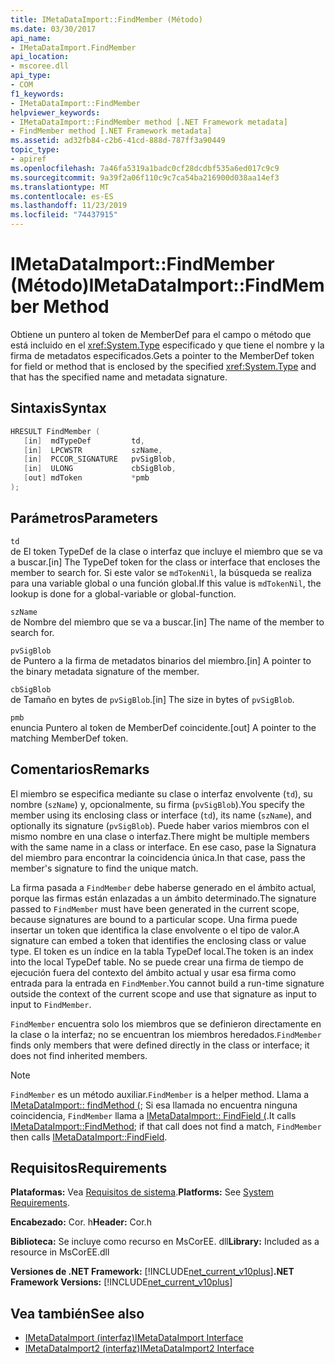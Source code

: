 ```yaml
---
title: IMetaDataImport::FindMember (Método)
ms.date: 03/30/2017
api_name:
- IMetaDataImport.FindMember
api_location:
- mscoree.dll
api_type:
- COM
f1_keywords:
- IMetaDataImport::FindMember
helpviewer_keywords:
- IMetaDataImport::FindMember method [.NET Framework metadata]
- FindMember method [.NET Framework metadata]
ms.assetid: ad32fb84-c2b6-41cd-888d-787ff3a90449
topic_type:
- apiref
ms.openlocfilehash: 7a46fa5319a1badc0cf28dcdbf535a6ed017c9c9
ms.sourcegitcommit: 9a39f2a06f110c9c7ca54ba216900d038aa14ef3
ms.translationtype: MT
ms.contentlocale: es-ES
ms.lasthandoff: 11/23/2019
ms.locfileid: "74437915"
---
```

# <a name="imetadataimportfindmember-method"></a><span data-ttu-id="df93e-102">IMetaDataImport::FindMember (Método)</span><span class="sxs-lookup"><span data-stu-id="df93e-102">IMetaDataImport::FindMember Method</span></span>
<span data-ttu-id="df93e-103">Obtiene un puntero al token de MemberDef para el campo o método que está incluido en el <xref:System.Type> especificado y que tiene el nombre y la firma de metadatos especificados.</span><span class="sxs-lookup"><span data-stu-id="df93e-103">Gets a pointer to the MemberDef token for field or method that is enclosed by the specified <xref:System.Type> and that has the specified name and metadata signature.</span></span>  
  
## <a name="syntax"></a><span data-ttu-id="df93e-104">Sintaxis</span><span class="sxs-lookup"><span data-stu-id="df93e-104">Syntax</span></span>  
  
```cpp  
HRESULT FindMember (  
   [in]  mdTypeDef         td,  
   [in]  LPCWSTR           szName,   
   [in]  PCCOR_SIGNATURE   pvSigBlob,   
   [in]  ULONG             cbSigBlob,   
   [out] mdToken           *pmb  
);  
```  
  
## <a name="parameters"></a><span data-ttu-id="df93e-105">Parámetros</span><span class="sxs-lookup"><span data-stu-id="df93e-105">Parameters</span></span>  
 `td`  
 <span data-ttu-id="df93e-106">de El token TypeDef de la clase o interfaz que incluye el miembro que se va a buscar.</span><span class="sxs-lookup"><span data-stu-id="df93e-106">[in] The TypeDef token for the class or interface that encloses the member to search for.</span></span> <span data-ttu-id="df93e-107">Si este valor se `mdTokenNil`, la búsqueda se realiza para una variable global o una función global.</span><span class="sxs-lookup"><span data-stu-id="df93e-107">If this value is `mdTokenNil`, the lookup is done for a global-variable or global-function.</span></span>  
  
 `szName`  
 <span data-ttu-id="df93e-108">de Nombre del miembro que se va a buscar.</span><span class="sxs-lookup"><span data-stu-id="df93e-108">[in] The name of the member to search for.</span></span>  
  
 `pvSigBlob`  
 <span data-ttu-id="df93e-109">de Puntero a la firma de metadatos binarios del miembro.</span><span class="sxs-lookup"><span data-stu-id="df93e-109">[in] A pointer to the binary metadata signature of the member.</span></span>  
  
 `cbSigBlob`  
 <span data-ttu-id="df93e-110">de Tamaño en bytes de `pvSigBlob`.</span><span class="sxs-lookup"><span data-stu-id="df93e-110">[in] The size in bytes of `pvSigBlob`.</span></span>  
  
 `pmb`  
 <span data-ttu-id="df93e-111">enuncia Puntero al token de MemberDef coincidente.</span><span class="sxs-lookup"><span data-stu-id="df93e-111">[out] A pointer to the matching MemberDef token.</span></span>  
  
## <a name="remarks"></a><span data-ttu-id="df93e-112">Comentarios</span><span class="sxs-lookup"><span data-stu-id="df93e-112">Remarks</span></span>  
 <span data-ttu-id="df93e-113">El miembro se especifica mediante su clase o interfaz envolvente (`td`), su nombre (`szName`) y, opcionalmente, su firma (`pvSigBlob`).</span><span class="sxs-lookup"><span data-stu-id="df93e-113">You specify the member using its enclosing class or interface (`td`), its name (`szName`), and optionally its signature (`pvSigBlob`).</span></span> <span data-ttu-id="df93e-114">Puede haber varios miembros con el mismo nombre en una clase o interfaz.</span><span class="sxs-lookup"><span data-stu-id="df93e-114">There might be multiple members with the same name in a class or interface.</span></span> <span data-ttu-id="df93e-115">En ese caso, pase la Signatura del miembro para encontrar la coincidencia única.</span><span class="sxs-lookup"><span data-stu-id="df93e-115">In that case, pass the member's signature to find the unique match.</span></span>  
  
 <span data-ttu-id="df93e-116">La firma pasada a `FindMember` debe haberse generado en el ámbito actual, porque las firmas están enlazadas a un ámbito determinado.</span><span class="sxs-lookup"><span data-stu-id="df93e-116">The signature passed to `FindMember` must have been generated in the current scope, because signatures are bound to a particular scope.</span></span> <span data-ttu-id="df93e-117">Una firma puede insertar un token que identifica la clase envolvente o el tipo de valor.</span><span class="sxs-lookup"><span data-stu-id="df93e-117">A signature can embed a token that identifies the enclosing class or value type.</span></span> <span data-ttu-id="df93e-118">El token es un índice en la tabla TypeDef local.</span><span class="sxs-lookup"><span data-stu-id="df93e-118">The token is an index into the local TypeDef table.</span></span> <span data-ttu-id="df93e-119">No se puede crear una firma de tiempo de ejecución fuera del contexto del ámbito actual y usar esa firma como entrada para la entrada en `FindMember`.</span><span class="sxs-lookup"><span data-stu-id="df93e-119">You cannot build a run-time signature outside the context of the current scope and use that signature as input to input to `FindMember`.</span></span>  
  
 <span data-ttu-id="df93e-120">`FindMember` encuentra solo los miembros que se definieron directamente en la clase o la interfaz; no se encuentran los miembros heredados.</span><span class="sxs-lookup"><span data-stu-id="df93e-120">`FindMember` finds only members that were defined directly in the class or interface; it does not find inherited members.</span></span>  
  
> [!NOTE]
> <span data-ttu-id="df93e-121">`FindMember` es un método auxiliar.</span><span class="sxs-lookup"><span data-stu-id="df93e-121">`FindMember` is a helper method.</span></span> <span data-ttu-id="df93e-122">Llama a [IMetaDataImport:: findMethod (](../../../../docs/framework/unmanaged-api/metadata/imetadataimport-findmethod-method.md); Si esa llamada no encuentra ninguna coincidencia, `FindMember` llama a [IMetaDataImport:: FindField (](../../../../docs/framework/unmanaged-api/metadata/imetadataimport-findfield-method.md).</span><span class="sxs-lookup"><span data-stu-id="df93e-122">It calls [IMetaDataImport::FindMethod](../../../../docs/framework/unmanaged-api/metadata/imetadataimport-findmethod-method.md); if that call does not find a match, `FindMember` then calls [IMetaDataImport::FindField](../../../../docs/framework/unmanaged-api/metadata/imetadataimport-findfield-method.md).</span></span>  
  
## <a name="requirements"></a><span data-ttu-id="df93e-123">Requisitos</span><span class="sxs-lookup"><span data-stu-id="df93e-123">Requirements</span></span>  
 <span data-ttu-id="df93e-124">**Plataformas:** Vea [Requisitos de sistema](../../../../docs/framework/get-started/system-requirements.md).</span><span class="sxs-lookup"><span data-stu-id="df93e-124">**Platforms:** See [System Requirements](../../../../docs/framework/get-started/system-requirements.md).</span></span>  
  
 <span data-ttu-id="df93e-125">**Encabezado:** Cor. h</span><span class="sxs-lookup"><span data-stu-id="df93e-125">**Header:** Cor.h</span></span>  
  
 <span data-ttu-id="df93e-126">**Biblioteca:** Se incluye como recurso en MsCorEE. dll</span><span class="sxs-lookup"><span data-stu-id="df93e-126">**Library:** Included as a resource in MsCorEE.dll</span></span>  
  
 <span data-ttu-id="df93e-127">**Versiones de .NET Framework:** [!INCLUDE[net_current_v10plus](../../../../includes/net-current-v10plus-md.md)]</span><span class="sxs-lookup"><span data-stu-id="df93e-127">**.NET Framework Versions:** [!INCLUDE[net_current_v10plus](../../../../includes/net-current-v10plus-md.md)]</span></span>  
  
## <a name="see-also"></a><span data-ttu-id="df93e-128">Vea también</span><span class="sxs-lookup"><span data-stu-id="df93e-128">See also</span></span>

- [<span data-ttu-id="df93e-129">IMetaDataImport (interfaz)</span><span class="sxs-lookup"><span data-stu-id="df93e-129">IMetaDataImport Interface</span></span>](../../../../docs/framework/unmanaged-api/metadata/imetadataimport-interface.md)
- [<span data-ttu-id="df93e-130">IMetaDataImport2 (interfaz)</span><span class="sxs-lookup"><span data-stu-id="df93e-130">IMetaDataImport2 Interface</span></span>](../../../../docs/framework/unmanaged-api/metadata/imetadataimport2-interface.md)
